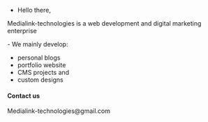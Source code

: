 -  Hello there,
<p> Medialink-technologies is a web development
and digital marketing enterprise </p>
- We mainly develop:
<ul>
<li> personal blogs</li>
<li> portfolio website</li>
<li> CMS projects and </li>
<li> custom designs</li>
</ul>
<h4> Contact us</h4>
<p> Medialink-technologies@gmail.com

